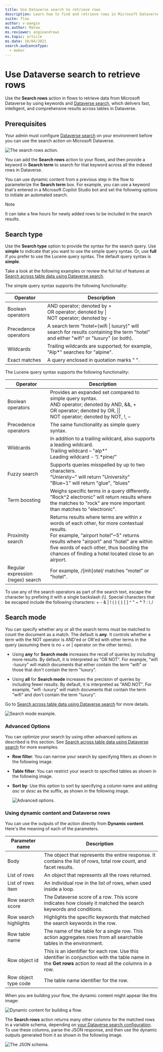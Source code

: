```yaml
---
title: Use Dataverse search to retrieve rows
description: Learn how to find and retrieve rows in Microsoft Dataverse by using the search rows action with flows.
suite: flow
author: v-aangie
ms.author: Matow
ms.reviewer: angieandrews
ms.topic: article
ms.date: 10/04/2021
search.audienceType: 
  - maker
---
```


# Use Dataverse search to retrieve rows

Use the **Search rows** action in flows to retrieve data from Microsoft Dataverse by using keywords and [Dataverse search](/power-platform/admin/configure-relevance-search-organization#what-is-relevance-search), which delivers fast, intelligent, and comprehensive results across tables in Dataverse.

## Prerequisites

Your admin must configure [Dataverse search](/power-platform/admin/configure-relevance-search-organization) on your environment before you can use the search action on Microsoft Dataverse.

![The search rows action.](../media/search-row/3f253e0b3de8d320be884b3f503ba33c.png "The search rows action")

You can add the **Search rows** action to your flows, and then provide a keyword in **Search term** to search for that keyword across all the indexed rows in Dataverse.

You can use dynamic content from a previous step in the flow to parameterize the **Search term** box. For example, you can use a keyword that's entered in a Microsoft Copilot Studio bot and set the following options to initiate an automated search.

> [!NOTE]
> It can take a few hours for newly added rows to be included in the search results.

## Search type

Use the **Search type** option to provide the syntax for the search query. Use **simple** to indicate that you want to use the simple query syntax. Or, use **full** if you prefer to use the Lucene query syntax. The default query syntax is **simple**.

Take a look at the following examples or review the full list of features at [Search across table data using Dataverse search](/powerapps/developer/data-platform/webapi/relevance-search).

<!--Todo ![](../media/search-row/8d7cf1f6a3e6bfa4ea34c8c0e4938368.png) -->

The simple query syntax supports the following functionality:

|Operator|Description|
|---------|-----------|
|Boolean operators| AND operator; denoted by + </br>OR operator; denoted by \|</br>NOT operator; denoted by -
| Precedence operators | A search term "hotel+(wifi \| luxury)" will search for results containing the term "hotel" and either "wifi" or "luxury" (or both). |
| Wildcards            | Trailing wildcards are supported; for example, "Alp\*" searches for "alpine".                                                        |
| Exact matches        | A query enclosed in quotation marks " ".                                                                                            |

The Lucene query syntax supports the following functionality:

|Operator|Description|
|---------|-----------|
|Boolean operators| Provides an expanded set compared to simple query syntax. </br> AND operator; denoted by AND, &&, + </br>OR operator; denoted by OR, \|\|</br>NOT operator; denoted by NOT, !, – |
| Precedence operators              | The same functionality as simple query syntax.                       |
| Wildcards                         | In addition to a trailing wildcard, also supports a leading wildcard.</br>Trailing wildcard – "alp*"</br>Leading wildcard - “/.*pine/”                                 |
| Fuzzy search                      | Supports queries misspelled by up to two characters. </br>"Uniersty~" will return "University"</br>"Blue~1" will return "glue", "blues"                                            |
| Term boosting                     | Weighs specific terms in a query differently. </br>"Rock\^2 electronic" will return results where the matches to "rock" are more important than matches to "electronic".                                            |
| Proximity search                  | Returns results where terms are within *x* words of each other, for more contextual results. </br>For example, "airport hotel"\~5" returns results where "airport" and "hotel" are within five words of each other, thus boosting the chances of finding a hotel located close to an airport.      |
| Regular expression (regex) search | For example, /[mh]otel/ matches "motel" or "hotel".   |

To use any of the search operators as part of the search text, escape the character by prefixing it with a single backslash (\\). Special characters that
be escaped include the following characters: + - & \| ! ( ) { } [ ] \^ " \~ \* ? : \\
/

## Search mode

You can specify whether any or all the search terms must be matched to count the document as a match. The default is **any**. It controls whether a term with the NOT operator is AND'ed or OR'ed with other terms in the query (assuming there is no + or \| operator on the other terms).

- Using **any** for **Search mode** increases the recall of queries by including more results. By default, it is interpreted as "OR NOT". For example, "wifi -luxury" will match documents that either contain the term "wifi" or those that don't contain the term "luxury".

- Using **all** for **Search mode** increases the precision of queries by including fewer results. By default, it is interpreted as "AND NOT". For example, "wifi -luxury" will match documents that contain the term "wifi" and don't contain the term "luxury".

Go to [Search across table data using Dataverse search](/powerapps/developer/data-platform/webapi/relevance-search#searchtype-simple--full-optional) for more details.

![Search mode example.](../media/search-row/5cf2cbc541a35bf55d424e7c39da8f58.png "Search mode example")

### Advanced Options

You can optimize your search by using other advanced options as described is this section.
See [Search across table data using Dataverse search](/powerapps/developer/data-platform/webapi/relevance-search) for more examples.

- **Row filter**: You can narrow your search by specifying filters as shown in the following image.

- **Table filter**: You can restrict your search to specified tables as shown in the following image.

- **Sort by**: Use this option to sort by specifying a column name and adding *asc* or *desc* as the suffix, as shown in the following image.

    ![Advanced options.](../media/search-row/21831a3d3abca6833ef5801956faa3de.png "Advanced options")

### Using dynamic content and Dataverse rows

You can use the outputs of the action directly from **Dynamic content**. Here's the meaning of each of the parameters.

|Parameter name|Description|
|--------------|-----------|
Body|The object that represents the entire response. It contains the list of rows, total row count, and facet results.
List of rows|An object that represents all the rows returned.
List of rows item|An individual row in the list of rows, when used inside a loop.
Row search score|The Dataverse score of a row. This score indicates how closely it matched the search keywords and conditions.
Row search highlights|Highlights the specific keywords that matched the search keywords in the row.
Row table name|The name of the table for a single row. This action aggregates rows from all searchable tables in the environment.
Row object id|This is an identifier for each row. Use this identifier in conjunction with the table name in the **Get rows** action to read all the columns in a row.
Row object type code|The table name identifier for the row.

When you are building your flow, the dynamic content might appear like this image:

![Dynamic content for building a flow.](../media/search-row/76ba9f15dd4b08b4c051621de4ea1451.png "Dynamic content for building a flow")

The **Search rows** action returns many other columns for the matched rows in a variable schema, depending on [your Dataverse search configuration](/power-platform/admin/configure-relevance-search-organization).
To use these columns, parse the JSON response, and then use the dynamic outputs generated from it as shown in the following image.

![The JSON schema.](../media/search-row/ae83fc6dbb96a2300f3e9142bfc85586.png "The JSON schema")
